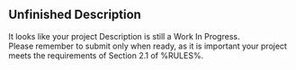 ## Unfinished Description  
It looks like your project Description is still a Work In Progress.  
Please remember to submit only when ready, as it is important your project meets the requirements of Section 2.1 of %RULES%.
